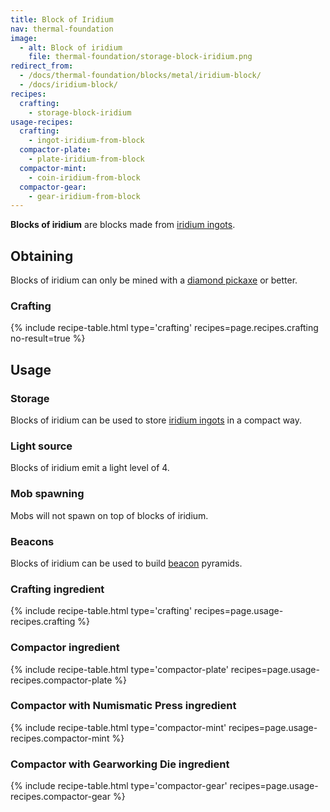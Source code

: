 ```yaml
---
title: Block of Iridium
nav: thermal-foundation
image:
  - alt: Block of iridium
    file: thermal-foundation/storage-block-iridium.png
redirect_from:
  - /docs/thermal-foundation/blocks/metal/iridium-block/
  - /docs/iridium-block/
recipes:
  crafting:
    - storage-block-iridium
usage-recipes:
  crafting:
    - ingot-iridium-from-block
  compactor-plate:
    - plate-iridium-from-block
  compactor-mint:
    - coin-iridium-from-block
  compactor-gear:
    - gear-iridium-from-block
---
```


**Blocks of iridium** are blocks made from [iridium ingots](/docs/iridium-ingot/).


Obtaining
---------

Blocks of iridium can only be mined with a [diamond
pickaxe](https://minecraft.gamepedia.com/Pickaxe) or better.

### Crafting
{% include recipe-table.html type='crafting' recipes=page.recipes.crafting no-result=true %}


Usage
-----

### Storage
Blocks of iridium can be used to store [iridium ingots](/docs/iridium-ingot/) in
a compact way.

### Light source
Blocks of iridium emit a light level of 4.

### Mob spawning
Mobs will not spawn on top of blocks of iridium.

### Beacons
Blocks of iridium can be used to build
[beacon](https://minecraft.gamepedia.com/Beacon) pyramids.

### Crafting ingredient
{% include recipe-table.html type='crafting' recipes=page.usage-recipes.crafting %}

### Compactor ingredient
{% include recipe-table.html type='compactor-plate' recipes=page.usage-recipes.compactor-plate %}

### Compactor with Numismatic Press ingredient
{% include recipe-table.html type='compactor-mint' recipes=page.usage-recipes.compactor-mint %}

### Compactor with Gearworking Die ingredient
{% include recipe-table.html type='compactor-gear' recipes=page.usage-recipes.compactor-gear %}
